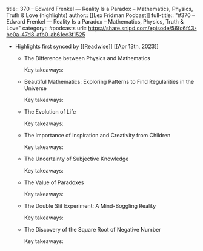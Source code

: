 title:: 370 – Edward Frenkel —  Reality Is a Paradox – Mathematics, Physics, Truth & Love (highlights)
author:: [[Lex Fridman Podcast]]
full-title:: "\#370 – Edward Frenkel —  Reality Is a Paradox – Mathematics, Physics, Truth & Love"
category:: #podcasts
url:: https://share.snipd.com/episode/56fc6f43-be0a-47d8-afb0-ab61ec3f1525

- Highlights first synced by [[Readwise]] [[Apr 13th, 2023]]
	- The Difference between Physics and Mathematics
	  
	  Key takeaways:
	- Beautiful Mathematics: Exploring Patterns to Find Regularities in the Universe
	  
	  Key takeaways:
	- The Evolution of Life
	  
	  Key takeaways:
	- The Importance of Inspiration and Creativity from Children
	  
	  Key takeaways:
	- The Uncertainty of Subjective Knowledge
	  
	  Key takeaways:
	- The Value of Paradoxes
	  
	  Key takeaways:
	- The Double Slit Experiment: A Mind-Boggling Reality
	  
	  Key takeaways:
	- The Discovery of the Square Root of Negative Number
	  
	  Key takeaways: